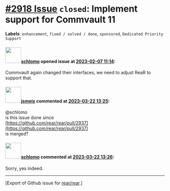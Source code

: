 [\#2918 Issue](https://github.com/rear/rear/issues/2918) `closed`: Implement support for Commvault 11
=====================================================================================================

**Labels**: `enhancement`, `fixed / solved / done`, `sponsored`,
`Dedicated Priority Support`

#### <img src="https://avatars.githubusercontent.com/u/101384?v=4" width="50">[schlomo](https://github.com/schlomo) opened issue at [2023-02-07 11:14](https://github.com/rear/rear/issues/2918):

Commvault again changed their interfaces, we need to adjust ReaR to
support that.

#### <img src="https://avatars.githubusercontent.com/u/1788608?u=925fc54e2ce01551392622446ece427f51e2f0ce&v=4" width="50">[jsmeix](https://github.com/jsmeix) commented at [2023-03-22 13:25](https://github.com/rear/rear/issues/2918#issuecomment-1479565295):

@schlomo  
is this issue done since  
[https://github.com/rear/rear/pull/2937](https://github.com/rear/rear/pull/2937)  
is merged?

#### <img src="https://avatars.githubusercontent.com/u/101384?v=4" width="50">[schlomo](https://github.com/schlomo) commented at [2023-03-22 13:26](https://github.com/rear/rear/issues/2918#issuecomment-1479566160):

Sorry, yes indeed.

------------------------------------------------------------------------

\[Export of Github issue for
[rear/rear](https://github.com/rear/rear).\]
